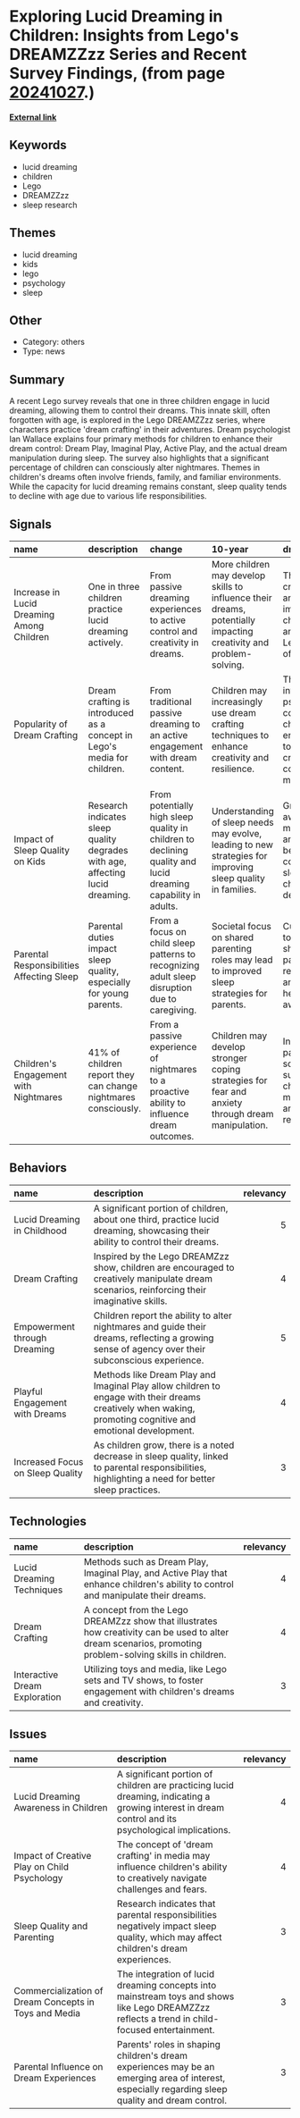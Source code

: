 # __Exploring Lucid Dreaming in Children: Insights from Lego's DREAMZZzz Series and Recent Survey Findings__, (from page [20241027](https://kghosh.substack.com/p/20241027).)

__[External link](https://metro.co.uk/2024/09/24/lego-encourages-kids-try-lucid-dreaming-dreamzzz-show-finale-21662221/)__



## Keywords

* lucid dreaming
* children
* Lego
* DREAMZZzz
* sleep research

## Themes

* lucid dreaming
* kids
* lego
* psychology
* sleep

## Other

* Category: others
* Type: news

## Summary

A recent Lego survey reveals that one in three children engage in lucid dreaming, allowing them to control their dreams. This innate skill, often forgotten with age, is explored in the Lego DREAMZZzz series, where characters practice 'dream crafting' in their adventures. Dream psychologist Ian Wallace explains four primary methods for children to enhance their dream control: Dream Play, Imaginal Play, Active Play, and the actual dream manipulation during sleep. The survey also highlights that a significant percentage of children can consciously alter nightmares. Themes in children's dreams often involve friends, family, and familiar environments. While the capacity for lucid dreaming remains constant, sleep quality tends to decline with age due to various life responsibilities.

## Signals

| name                                      | description                                                                   | change                                                                                                        | 10-year                                                                                                           | driving-force                                                                                                       |   relevancy |
|:------------------------------------------|:------------------------------------------------------------------------------|:--------------------------------------------------------------------------------------------------------------|:------------------------------------------------------------------------------------------------------------------|:--------------------------------------------------------------------------------------------------------------------|------------:|
| Increase in Lucid Dreaming Among Children | One in three children practice lucid dreaming actively.                       | From passive dreaming experiences to active control and creativity in dreams.                                 | More children may develop skills to influence their dreams, potentially impacting creativity and problem-solving. | The rise of creative play and imagination in children's toys and media, like Lego's offerings.                      |           4 |
| Popularity of Dream Crafting              | Dream crafting is introduced as a concept in Lego's media for children.       | From traditional passive dreaming to an active engagement with dream content.                                 | Children may increasingly use dream crafting techniques to enhance creativity and resilience.                     | The integration of psychological concepts into children's entertainment to foster creativity and coping mechanisms. |           5 |
| Impact of Sleep Quality on Kids           | Research indicates sleep quality degrades with age, affecting lucid dreaming. | From potentially high sleep quality in children to declining quality and lucid dreaming capability in adults. | Understanding of sleep needs may evolve, leading to new strategies for improving sleep quality in families.       | Growing awareness of mental health and well-being connected to sleep and childhood development.                     |           3 |
| Parental Responsibilities Affecting Sleep | Parental duties impact sleep quality, especially for young parents.           | From a focus on child sleep patterns to recognizing adult sleep disruption due to caregiving.                 | Societal focus on shared parenting roles may lead to improved sleep strategies for parents.                       | Cultural shifts towards shared parenting responsibilities and mental health awareness.                              |           4 |
| Children's Engagement with Nightmares     | 41% of children report they can change nightmares consciously.                | From a passive experience of nightmares to a proactive ability to influence dream outcomes.                   | Children may develop stronger coping strategies for fear and anxiety through dream manipulation.                  | Increased parental and societal support for children's mental health and emotional resilience.                      |           4 |

## Behaviors

| name                             | description                                                                                                                                                 |   relevancy |
|:---------------------------------|:------------------------------------------------------------------------------------------------------------------------------------------------------------|------------:|
| Lucid Dreaming in Childhood      | A significant portion of children, about one third, practice lucid dreaming, showcasing their ability to control their dreams.                              |           5 |
| Dream Crafting                   | Inspired by the Lego DREAMZzz show, children are encouraged to creatively manipulate dream scenarios, reinforcing their imaginative skills.                 |           4 |
| Empowerment through Dreaming     | Children report the ability to alter nightmares and guide their dreams, reflecting a growing sense of agency over their subconscious experience.            |           5 |
| Playful Engagement with Dreams   | Methods like Dream Play and Imaginal Play allow children to engage with their dreams creatively when waking, promoting cognitive and emotional development. |           4 |
| Increased Focus on Sleep Quality | As children grow, there is a noted decrease in sleep quality, linked to parental responsibilities, highlighting a need for better sleep practices.          |           3 |

## Technologies

| name                          | description                                                                                                                                               |   relevancy |
|:------------------------------|:----------------------------------------------------------------------------------------------------------------------------------------------------------|------------:|
| Lucid Dreaming Techniques     | Methods such as Dream Play, Imaginal Play, and Active Play that enhance children's ability to control and manipulate their dreams.                        |           4 |
| Dream Crafting                | A concept from the Lego DREAMZzz show that illustrates how creativity can be used to alter dream scenarios, promoting problem-solving skills in children. |           4 |
| Interactive Dream Exploration | Utilizing toys and media, like Lego sets and TV shows, to foster engagement with children's dreams and creativity.                                        |           3 |

## Issues

| name                                                  | description                                                                                                                                         |   relevancy |
|:------------------------------------------------------|:----------------------------------------------------------------------------------------------------------------------------------------------------|------------:|
| Lucid Dreaming Awareness in Children                  | A significant portion of children are practicing lucid dreaming, indicating a growing interest in dream control and its psychological implications. |           4 |
| Impact of Creative Play on Child Psychology           | The concept of 'dream crafting' in media may influence children's ability to creatively navigate challenges and fears.                              |           4 |
| Sleep Quality and Parenting                           | Research indicates that parental responsibilities negatively impact sleep quality, which may affect children's dream experiences.                   |           3 |
| Commercialization of Dream Concepts in Toys and Media | The integration of lucid dreaming concepts into mainstream toys and shows like Lego DREAMZZzz reflects a trend in child-focused entertainment.      |           3 |
| Parental Influence on Dream Experiences               | Parents' roles in shaping children's dream experiences may be an emerging area of interest, especially regarding sleep quality and dream control.   |           3 |